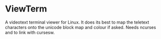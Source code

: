 # ViewTerm

A videotext terminal viewer for Linux. It does its best to map the teletext
characters onto the unicode block map and colour if asked. Needs ncurses and
to link with cursesw.

